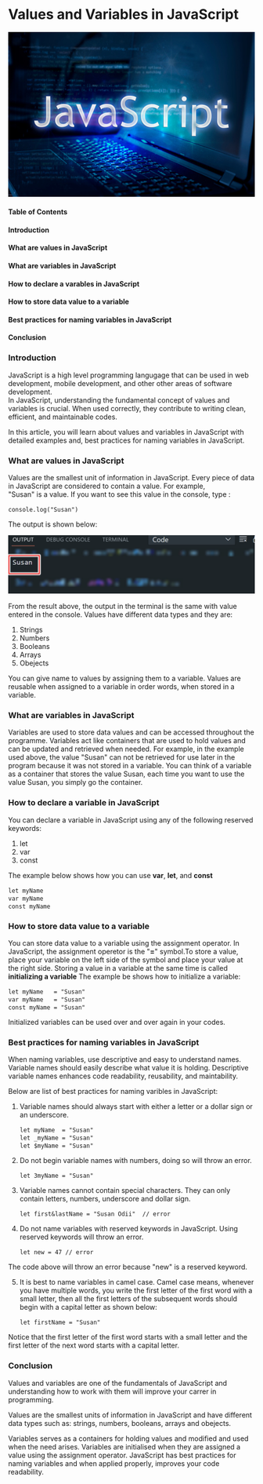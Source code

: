# Values and Variables in JavaScript

![](images/js_logo.jpg)

#### Table of Contents

#### Introduction

#### What are values in JavaScript

#### What are variables in JavaScript

#### How to declare a varables in JavaScript

#### How to store data value to a variable

#### Best practices for naming variables in JavaScript

#### Conclusion

### Introduction

JavaScript is a high level programming langugage that can be used in web development, mobile development, and other other areas of software development.  
In JavaScript, understanding the fundamental concept of values and variables is crucial. When used correctly, they contribute to writing clean, efficient, and maintainable codes. 

In this article, you will learn about values and variables in JavaScript with detailed examples and, best practices for naming variables in JavaScript.

### What are values in JavaScript

Values are the smallest unit of information in JavaScript. Every piece of data in JavaScript are considered to contain a value. For example,  
"Susan" is a value. If you want to see this value in the console, type :

```
console.log("Susan")
```

The output is shown below:


![](images/value_img1.png)

From the result above, the output in the terminal is the same with value entered in the console. Values have different data types and they are:
1. Strings
2. Numbers
3. Booleans
4. Arrays
5. Obejects

 You can give name to values by assigning them to a variable. Values are reusable when assigned to a variable in order words, when stored in a variable.

### What are variables in JavaScript

Variables are used to store data values and can be accessed throughout the programme.
Variables act like containers that are used to hold values and can be updated and retrieved when needed. For example, in the example used above, the value "Susan" can not be retrieved for use later in the program because it was not stored in a variable.  You can think of a variable as a container that stores the value Susan, each time you want to  use the value Susan, you simply go the container.


### How to declare a variable in JavaScript

You can declare a variable in JavaScript using any of the following reserved keywords:

1. let
2. var
3. const

The example below shows how you can use **var**, **let**, and **const**

```
let myName
var myName
const myName
```


### How to store data value to a variable

You can store data value to a variable using the assignment operator. In JavaScript, the assignment operetor is the "**=**" symbol.To store a value, place your variable on the left side of the symbol and place your value at the right side. Storing a value in a variable at the same time is called
**initializing a variable** The example be shows how to initialize a variable:

```
let myName   = "Susan"
var myName   = "Susan"
const myName = "Susan"
```

Initialized variables can be used over and over again in your codes.

### Best practices for naming variables in JavaScript

When naming variables, use descriptive and easy to understand names. Variable names should easily describe what value it is holding. Descriptive variable names enhances code readability, reusability, and maintability. 

Below are list of best practices for naming varibles in JavaScript:

1. Variable names should always start with either a letter or a dollar sign or an underscore.
   
   ```
   let myName  = "Susan"
   let _myName = "Susan"
   let $myName = "Susan"
   ```

2. Do not begin variable names with numbers, doing so will throw an error. 
   ```
   let 3myName = "Susan"
   ``` 

3. Variable names cannot contain special characters. They can only contain letters, numbers, underscore and dollar sign.
   
   ```
   let first&lastName = "Susan Odii"  // error
   ```
   
4. Do not name variables with reserved keywords in JavaScript. Using reserved keywords will throw an error. 
   ```
   let new = 47 // error
   ```
The code above will throw an error because "new" is a reserved keyword.

5. It is best to name variables in camel case. Camel case means, whenever you have multiple words, you write the first letter of the first word with a small letter, then all the first letters of the subsequent words should begin with a capital letter as shown below:
   ```
   let firstName = "Susan"
   ```
Notice that the first letter of the first word starts with a small letter and the first letter of the next word starts with a capital letter. 

### Conclusion
Values and variables are one of the fundamentals of JavaScript and understanding how to work with them will improve your carrer in programming.

 Values are the smallest units of information in JavaScript and have different data types such as: strings, numbers, booleans, arrays and obejects. 

Variables serves as a containers for holding values and modified and used when the need arises. Variables are initialised when they are assigned a value using the assignment operator. 
 JavaScript has best practices for naming variables and when applied properly, improves your code readability.
